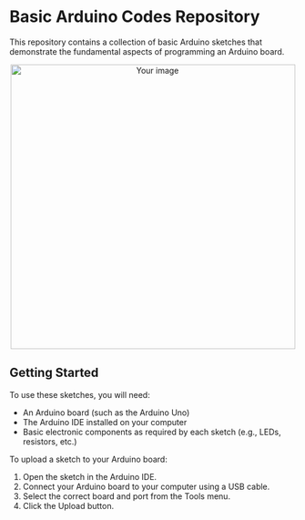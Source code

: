 # Basic Arduino Codes Repository

This repository contains a collection of basic Arduino sketches that demonstrate the fundamental aspects of programming an Arduino board.

<p align="center">
  <img src="https://i.giphy.com/media/v1.Y2lkPTc5MGI3NjExNjYxMjJmeG44cGYxNDg5MWdpeHE0ZXo4Zmk2c2lnY3MwMXY5d2czaSZlcD12MV9pbnRlcm5hbF9naWZfYnlfaWQmY3Q9Zw/x8b0V1fekFthFTaBNn/giphy.gif" alt="Your image" width="500">
</p>

## Getting Started

To use these sketches, you will need:

- An Arduino board (such as the Arduino Uno)
- The Arduino IDE installed on your computer
- Basic electronic components as required by each sketch (e.g., LEDs, resistors, etc.)

To upload a sketch to your Arduino board:

1. Open the sketch in the Arduino IDE.
2. Connect your Arduino board to your computer using a USB cable.
3. Select the correct board and port from the Tools menu.
4. Click the Upload button.

